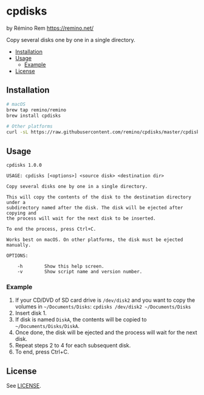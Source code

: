 cpdisks
=======

by Rémino Rem <https://remino.net/>

Copy several disks one by one in a single directory.

- [Installation](#installation)
- [Usage](#usage)
	- [Example](#example)
- [License](#license)

## Installation

```sh
# macOS
brew tap remino/remino
brew install cpdisks

# Other platforms
curl -sL https://raw.githubusercontent.com/remino/cpdisks/master/cpdisks > /usr/local/bin/cpdisks
```

## Usage

```
cpdisks 1.0.0

USAGE: cpdisks [<options>] <source disk> <destination dir>

Copy several disks one by one in a single directory.

This will copy the contents of the disk to the destination directory under a
subdirectory named after the disk. The disk will be ejected after copying and
the process will wait for the next disk to be inserted.

To end the process, press Ctrl+C.

Works best on macOS. On other platforms, the disk must be ejected manually.

OPTIONS:

	-h        Show this help screen.
	-v        Show script name and version number.

```

### Example

1. If your CD/DVD of SD card drive is `/dev/disk2` and you want to copy the volumes in `~/Documents/Disks`: `cpdisks /dev/disk2 ~/Documents/Disks`
2. Insert disk 1.
3. If disk is named `DiskA`, the contents will be copied to `~/Documents/Disks/DiskA`.
4. Once done, the disk will be ejected and the process will wait for the next disk.
5. Repeat steps 2 to 4 for each subsequent disk.
6. To end, press Ctrl+C.

## License

See [LICENSE](LICENSE.txt).
